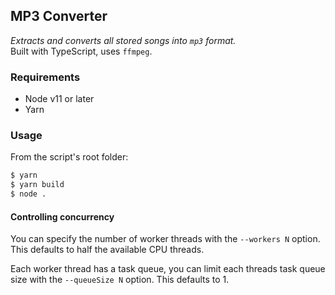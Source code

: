 ## MP3 Converter
_Extracts and converts all stored songs into `mp3` format._  
Built with TypeScript, uses `ffmpeg`.

### Requirements
* Node v11 or later
* Yarn

### Usage
From the script's root folder:

```sh
$ yarn
$ yarn build
$ node .
```

#### Controlling concurrency
You can specify the number of worker threads with the `--workers N` option.  
This defaults to half the available CPU threads.

Each worker thread has a task queue, you can limit each threads task queue size with the `--queueSize N` option. This defaults to 1.
